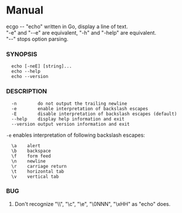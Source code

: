 # Manual
ecgo -- "echo" written in Go, display a line of text.  
"-e" and "--e" are equivalent, "-h" and "-help" are equivalent.  
"--" stops option parsing.

### SYNOPSIS
```
  echo [-neE] [string]...   
  echo --help  
  echo --version
```
  
### DESCRIPTION
```
  -n        do not output the trailing newline  
  -e        enable interpretation of backslash escapes  
  -E        disable interpretation of backslash escapes (default)  
  --help    display help information and exit  
  --version output version information and exit
```
`-e` enables interpretation of following backslash escapes:
```
  \a    alert
  \b    backspace
  \f    form feed
  \n    newline
  \r    carriage return
  \t    horizontal tab
  \v    vertical tab
```


### BUG
1. Don't recognize "\\\\", "\c", "\e", "\0NNN", "\xHH" as "echo" does.
